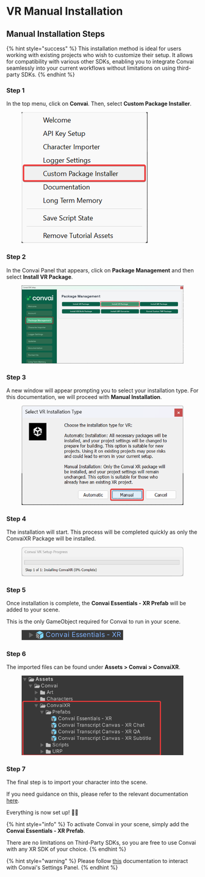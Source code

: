 # VR Manual Installation

## Manual Installation Steps

{% hint style="success" %}
This installation method is ideal for users working with existing projects who wish to customize their setup. It allows for compatibility with various other SDKs, enabling you to integrate Convai seamlessly into your current workflows without limitations on using third-party SDKs.
{% endhint %}

### Step 1

In the top menu, click on **Convai**. Then, select **Custom Package Installer**.

<figure><img src="../../../../../.gitbook/assets/CustomPackageInstaller (1).png" alt=""><figcaption></figcaption></figure>

### Step 2

In the Convai Panel that appears, click on **Package Management** and then select **Install VR Package**.

<figure><img src="../../../../../.gitbook/assets/InstallVRPackage (3).png" alt=""><figcaption></figcaption></figure>

### Step 3

A new window will appear prompting you to select your installation type. For this documentation, we will proceed with **Manual Installation**.

<figure><img src="../../../../../.gitbook/assets/VRManualInstallation.png" alt=""><figcaption></figcaption></figure>

### Step 4

The installation will start. This process will be completed quickly as only the ConvaiXR Package will be installed.

<figure><img src="../../../../../.gitbook/assets/VRManualInstallation_2.png" alt=""><figcaption></figcaption></figure>

### Step 5

Once installation is complete, the **Convai Essentials - XR Prefab** will be added to your scene.&#x20;

This is the only GameObject required for Convai to run in your scene.

<div data-full-width="false"><figure><img src="../../../../../.gitbook/assets/AfterManualInstallation_2 (1).png" alt=""><figcaption></figcaption></figure></div>

### Step 6

The imported files can be found under **Assets > Convai > ConvaiXR**.

<figure><img src="../../../../../.gitbook/assets/AfterManualInstallation_1.png" alt=""><figcaption></figcaption></figure>

### Step 7

The final step is to import your character into the scene.&#x20;

If you need guidance on this, please refer to the relevant documentation [here](../../../importing-a-character-from-convai-playground.md).



Everything is now set up! :tada::sunglasses:&#x20;

{% hint style="info" %}
To activate Convai in your scene, simply add the **Convai Essentials - XR Prefab**.&#x20;

There are no limitations on Third-Party SDKs, so you are free to use Convai with any XR SDK of your choice.
{% endhint %}

{% hint style="warning" %}
Please follow [this](../interacting-with-xr-ui-elements.md) documentation to interact with Convai's Settings Panel.
{% endhint %}
